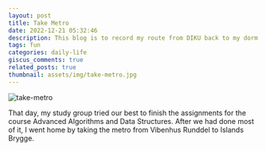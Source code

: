 ```yaml
---
layout: post
title: Take Metro
date: 2022-12-21 05:32:46
description: This blog is to record my route from DIKU back to my dorm at 00:53 am several days ago.
tags: fun
categories: daily-life
giscus_comments: true
related_posts: true
thumbnail: assets/img/take-metro.jpg
---
```


<div class="row mt-3">
    <div class="col-sm mt-3 mt-md-0">
		 <img src="https://i.imgur.com/NMLbHt0.jpeg" alt="take-metro" class="img-fluid rounded z-depth-1" data-zoomable />
    </div>
</div>

That day, my study group tried our best to finish the assignments for the course Advanced Algorithms and Data Structures. After we had done most of it, I went home by taking the metro from Vibenhus Runddel to Islands Brygge.
